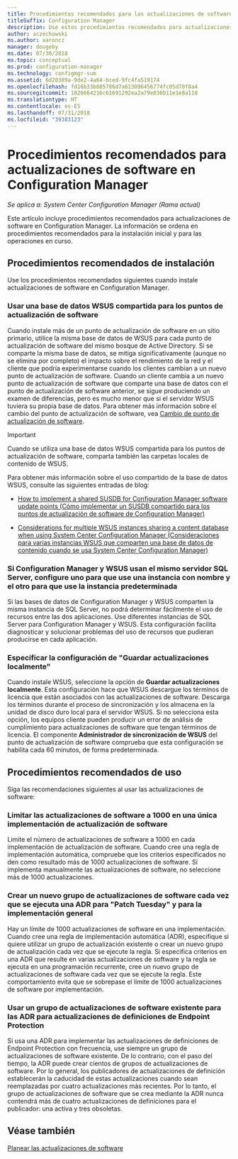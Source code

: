 ```yaml
---
title: Procedimientos recomendados para las actualizaciones de software
titleSuffix: Configuration Manager
description: Use estos procedimientos recomendados para actualizaciones de software en Configuration Manager.
author: aczechowski
ms.author: aaroncz
manager: dougeby
ms.date: 07/30/2018
ms.topic: conceptual
ms.prod: configuration-manager
ms.technology: configmgr-sum
ms.assetid: 6d20389a-9de2-4a64-bced-9fc4fa519174
ms.openlocfilehash: fd16b33b885786d7a613096456774fc05d70f8a4
ms.sourcegitcommit: 1826664216c61691292ea2a79e836b11e1e8a118
ms.translationtype: HT
ms.contentlocale: es-ES
ms.lasthandoff: 07/31/2018
ms.locfileid: "39383123"
---
```

# <a name="best-practices-for-software-updates-in-configuration-manager"></a>Procedimientos recomendados para actualizaciones de software en Configuration Manager

*Se aplica a: System Center Configuration Manager (Rama actual)*

Este artículo incluye procedimientos recomendados para actualizaciones de software en Configuration Manager. La información se ordena en procedimientos recomendados para la instalación inicial y para las operaciones en curso.  



## <a name="bkmk_install"></a> Procedimientos recomendados de instalación  

Use los procedimientos recomendados siguientes cuando instale actualizaciones de software en Configuration Manager.  


### <a name="bkmk_shared-susdb"></a> Usar una base de datos WSUS compartida para los puntos de actualización de software  

Cuando instale más de un punto de actualización de software en un sitio primario, utilice la misma base de datos de WSUS para cada punto de actualización de software del mismo bosque de Active Directory. Si se comparte la misma base de datos, se mitiga significativamente (aunque no se elimina por completo) el impacto sobre el rendimiento de la red y el cliente que podría experimentarse cuando los clientes cambian a un nuevo punto de actualización de software. Cuando un cliente cambia a un nuevo punto de actualización de software que comparte una base de datos con el punto de actualización de software anterior, se sigue produciendo un examen de diferencias, pero es mucho menor que si el servidor WSUS tuviera su propia base de datos. Para obtener más información sobre el cambio del punto de actualización de software, vea [Cambio de punto de actualización de software](/sccm/sum/plan-design/plan-for-software-updates#BKMK_SUPSwitching).  

> [!IMPORTANT]  
>  Cuando se utiliza una base de datos WSUS compartida para los puntos de actualización de software, comparta también las carpetas locales de contenido de WSUS.  

Para obtener más información sobre el uso compartido de la base de datos WSUS, consulte las siguientes entradas de blog:  

- [How to implement a shared SUSDB for Configuration Manager software update points (Cómo implementar un SUSDB compartido para los puntos de actualización de software de Configuration Manager)](https://blogs.technet.microsoft.com/configurationmgr/2016/10/12/how-to-implement-a-shared-susdb-for-configuration-manager-software-update-points/)  

- [Considerations for multiple WSUS instances sharing a content database when using System Center Configuration Manager (Consideraciones para varias instancias WSUS que comparten una base de datos de contenido cuando se usa System Center Configuration Manager)](https://blogs.technet.microsoft.com/wsus/2014/03/22/considerations-for-multiple-wsus-instances-sharing-a-content-database-when-using-system-center-configuration-manager-but-without-network-load-balancing-nlb/)  


### <a name="bkmk_sql-instance"></a> Si Configuration Manager y WSUS usan el mismo servidor SQL Server, configure uno para que use una instancia con nombre y el otro para que use la instancia predeterminada  

Si las bases de datos de Configuration Manager y WSUS comparten la misma instancia de SQL Server, no podrá determinar fácilmente el uso de recursos entre las dos aplicaciones. Use diferentes instancias de SQL Server para Configuration Manager y WSUS. Esta configuración facilita diagnosticar y solucionar problemas del uso de recursos que pudieran producirse en cada aplicación.  


### <a name="bkmk_store-local"></a> Especificar la configuración de "Guardar actualizaciones localmente"  

Cuando instale WSUS, seleccione la opción de **Guardar actualizaciones localmente**. Esta configuración hace que WSUS descargue los términos de licencia que están asociados con las actualizaciones de software. Descarga los términos durante el proceso de sincronización y los almacena en la unidad de disco duro local para el servidor WSUS. Si no selecciona esta opción, los equipos cliente pueden producir un error de análisis de cumplimiento para actualizaciones de software que tengan términos de licencia. El componente **Administrador de sincronización de WSUS** del punto de actualización de software comprueba que esta configuración se habilita cada 60 minutos, de forma predeterminada.  



## <a name="bkmk_operation"></a> Procedimientos recomendados de uso  

Siga las recomendaciones siguientes al usar las actualizaciones de software:  


### <a name="bkmk_object-limit"></a> Limitar las actualizaciones de software a 1000 en una única implementación de actualización de software  

Limite el número de actualizaciones de software a 1000 en cada implementación de actualización de software. Cuando cree una regla de implementación automática, compruebe que los criterios especificados no den como resultado más de 1000 actualizaciones de software. Si implementa manualmente las actualizaciones de software, no seleccione más de 1000 actualizaciones.  


### <a name="bkmk_new-group"></a> Crear un nuevo grupo de actualizaciones de software cada vez que se ejecuta una ADR para "Patch Tuesday" y para la implementación general  

Hay un límite de 1000 actualizaciones de software en una implementación. Cuando cree una regla de implementación automática (ADR), especifique si quiere utilizar un grupo de actualización existente o crear un nuevo grupo de actualización cada vez que se ejecute la regla. Si especifica criterios en una ADR que resulte en varias actualizaciones de software y la regla se ejecuta en una programación recurrente, cree un nuevo grupo de actualizaciones de software cada vez que se ejecute la regla. Este comportamiento evita que se sobrepase el límite de 1000 actualizaciones de software por implementación.  


### <a name="bkmk_same-group"></a> Usar un grupo de actualizaciones de software existente para las ADR para actualizaciones de definiciones de Endpoint Protection  

Si usa una ADR para implementar las actualizaciones de definiciones de Endpoint Protection con frecuencia, use siempre un grupo de actualizaciones de software existente. De lo contrario, con el paso del tiempo, la ADR puede crear cientos de grupos de actualizaciones de software. Por lo general, los publicadores de actualizaciones de definición establecerán la caducidad de estas actualizaciones cuando sean reemplazadas por cuatro actualizaciones más recientes. Por lo tanto, el grupo de actualizaciones de software que se crea mediante la ADR nunca contendrá más de cuatro actualizaciones de definiciones para el publicador: una activa y tres obsoletas.  



## <a name="see-also"></a>Véase también  
 [Planear las actualizaciones de software](/sccm/sum/plan-design/plan-for-software-updates)
